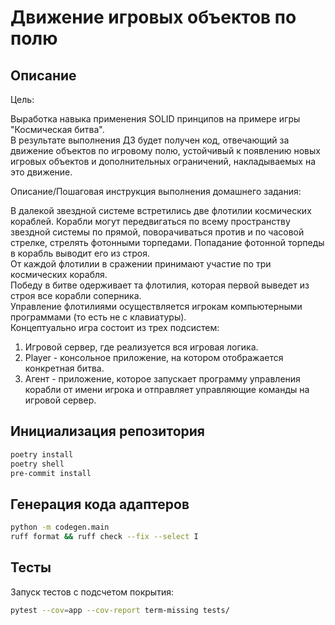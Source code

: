 # Движение игровых объектов по полю

## Описание

Цель:

Выработка навыка применения SOLID принципов на примере игры "Космическая битва".  
В результате выполнения ДЗ будет получен код, отвечающий за движение объектов по игровому полю, устойчивый к появлению новых игровых объектов и дополнительных ограничений, накладываемых на это движение.

Описание/Пошаговая инструкция выполнения домашнего задания:

В далекой звездной системе встретились две флотилии космических кораблей. Корабли могут передвигаться по всему пространству звездной системы по прямой, поворачиваться против и по часовой стрелке, стрелять фотонными торпедами. Попадание фотонной торпеды в корабль выводит его из строя.  
От каждой флотилии в сражении принимают участие по три космических корабля.  
Победу в битве одерживает та флотилия, которая первой выведет из строя все корабли соперника.  
Управление флотилиями осуществляется игрокам компьютерными программами (то есть не с клавиатуры).  
Концептуально игра состоит из трех подсистем:

1. Игровой сервер, где реализуется вся игровая логика.
2. Player - консольное приложение, на котором отображается конкретная битва.
3. Агент - приложение, которое запускает программу управления корабли от имени игрока и отправляет управляющие команды на игровой сервер.  


## Инициализация репозитория

```bash
poetry install
poetry shell
pre-commit install
```

## Генерация кода адаптеров

```bash
python -m codegen.main
ruff format && ruff check --fix --select I
```

## Тесты

Запуск тестов с подсчетом покрытия:
```bash
pytest --cov=app --cov-report term-missing tests/
```

